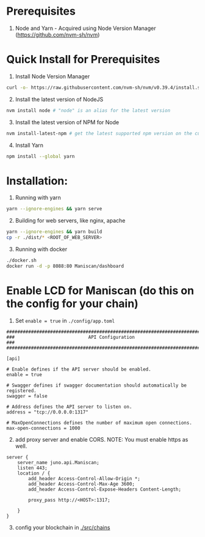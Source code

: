 # Prerequisites

1. Node and Yarn - Acquired using Node Version Manager (https://github.com/nvm-sh/nvm)

# Quick Install for Prerequisites

1. Install Node Version Manager

```sh
curl -o- https://raw.githubusercontent.com/nvm-sh/nvm/v0.39.4/install.sh | bash
```

2. Install the latest version of NodeJS

```sh
nvm install node # "node" is an alias for the latest version
```

3. Install the latest version of NPM for Node

```sh
nvm install-latest-npm # get the latest supported npm version on the current node version
```

4. Install Yarn

```sh
npm install --global yarn
```

# Installation:

1. Running with yarn

```sh
yarn --ignore-engines && yarn serve
```

2. Building for web servers, like nginx, apache

```sh
yarn --ignore-engines && yarn build
cp -r ./dist/* <ROOT_OF_WEB_SERVER>
```

3. Running with docker

```sh
./docker.sh
docker run -d -p 8088:80 Maniscan/dashboard
```

# Enable LCD for Maniscan (do this on the config for your chain)

1. Set `enable = true` in `./config/app.toml`

```
###############################################################################
###                           API Configuration                             ###
###############################################################################

[api]

# Enable defines if the API server should be enabled.
enable = true

# Swagger defines if swagger documentation should automatically be registered.
swagger = false

# Address defines the API server to listen on.
address = "tcp://0.0.0.0:1317"

# MaxOpenConnections defines the number of maximum open connections.
max-open-connections = 1000
```

2. add proxy server and enable CORS. NOTE: You must enable https as well.

```
server {
    server_name juno.api.Maniscan;
    listen 443;
    location / {
        add_header Access-Control-Allow-Origin *;
        add_header Access-Control-Max-Age 3600;
        add_header Access-Control-Expose-Headers Content-Length;

        proxy_pass http://<HOST>:1317;

    }
}
```

3. config your blockchain in [./src/chains]()
